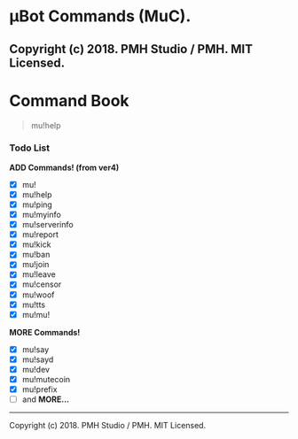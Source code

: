 μBot Commands (MuC).
=======================
Copyright (c) 2018. PMH Studio / PMH. MIT Licensed.
-------------------------------------------------------

# Command Book
> mu!help

### Todo List
**ADD Commands! (from ver4)**
- [x] mu!
- [x] mu!help
- [x] mu!ping
- [x] mu!myinfo
- [x] mu!serverinfo
- [x] mu!report
- [x] mu!kick
- [x] mu!ban
- [x] mu!join
- [x] mu!leave
- [x] mu!censor
- [x] mu!woof
- [x] mu!tts
- [x] mu!mu!

**MORE Commands!**
- [x] mu!say
- [x] mu!sayd
- [x] mu!dev
- [x] mu!mutecoin
- [x] mu!prefix
- [ ] and **MORE...**

-------------------------------------------------------
Copyright (c) 2018. PMH Studio / PMH. MIT Licensed.
